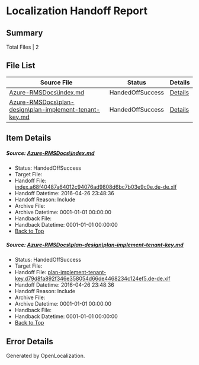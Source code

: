 # <a name='report-top'></a> Localization Handoff Report

## Summary
 Total Files | 2

## File List
 Source File | Status | Details 
 ----------- | ------ | ------- 
 [Azure-RMSDocs\index.md](https://github.com/Microsoft/Azure-RMSDocs-pr/blob/99c21cff48129feb6721a8ada746158efb378aa1/Azure-RMSDocs/index.md) | HandedOffSuccess | [Details](#bf11a118e91d7babc4372312509f64fb855b3e4f162)
 [Azure-RMSDocs\plan-design\plan-implement-tenant-key.md](https://github.com/Microsoft/Azure-RMSDocs-pr/blob/1011508d8b803acf078d0e8acb4d37945f423c90/Azure-RMSDocs/plan-design/plan-implement-tenant-key.md) | HandedOffSuccess | [Details](#826e18b82baa88140caa0ebe29b19ab483ff0683335)

## Item Details
##### <a name='bf11a118e91d7babc4372312509f64fb855b3e4f162'></a> Source: [Azure-RMSDocs\index.md](https://github.com/Microsoft/Azure-RMSDocs-pr/blob/99c21cff48129feb6721a8ada746158efb378aa1/Azure-RMSDocs/index.md)
* Status: HandedOffSuccess
* Target File: 
* Handoff File: [index.a68f40487a64012c94076ad9808d6bc7b03e9c0e.de-de.xlf](https://github.com/Microsoft/EM.handoff/blob/2bf65fcb23b8301f125c99c8c99b3dd399ba01fb/ol-handoff/Microsoft/Azure-RMSDocs-pr.de-de/master/index.a68f40487a64012c94076ad9808d6bc7b03e9c0e.de-de.xlf)
* Handoff Datetime: 2016-04-26 23:48:36
* Handoff Reason: Include
* Archive File: 
* Archive Datetime: 0001-01-01 00:00:00
* Handback File: 
* Handback Datetime: 0001-01-01 00:00:00
* [Back to Top](#report-top)

##### <a name='826e18b82baa88140caa0ebe29b19ab483ff0683335'></a> Source: [Azure-RMSDocs\plan-design\plan-implement-tenant-key.md](https://github.com/Microsoft/Azure-RMSDocs-pr/blob/1011508d8b803acf078d0e8acb4d37945f423c90/Azure-RMSDocs/plan-design/plan-implement-tenant-key.md)
* Status: HandedOffSuccess
* Target File: 
* Handoff File: [plan-implement-tenant-key.d79d8fa892f346e358054d66de4468234c124ef5.de-de.xlf](https://github.com/Microsoft/EM.handoff/blob/2bf65fcb23b8301f125c99c8c99b3dd399ba01fb/ol-handoff/Microsoft/Azure-RMSDocs-pr.de-de/master/plan-implement-tenant-key.d79d8fa892f346e358054d66de4468234c124ef5.de-de.xlf)
* Handoff Datetime: 2016-04-26 23:48:36
* Handoff Reason: Include
* Archive File: 
* Archive Datetime: 0001-01-01 00:00:00
* Handback File: 
* Handback Datetime: 0001-01-01 00:00:00
* [Back to Top](#report-top)


## Error Details

Generated by OpenLocalization.
